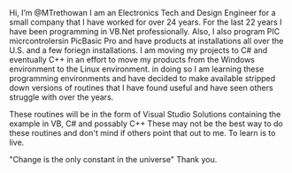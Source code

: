 Hi, I’m @MTrethowan
I am an Electronics Tech and Design Engineer for a small company that I have worked for over 24 years.
For the last 22 years I have been programming in VB.Net professionally. Also, I  also program PIC 
micrcontrolersin PicBasic Pro and have products at installations all over the U.S. and a few foriegn installations.
I am moving my projects to C# and eventually C++ in an effort to move my products from the Windows environment
to the Linux environment. in doing so I am learning these programming environments and have decided to make available
stripped down versions of routines that I have found useful and have seen others struggle with over the years. 

These routines will be in the form of Visual Studio Solutions containing the example in VB, C# and possably C++
These may not be the best way to do these routines and don't mind if others point that out to me. To learn is to live.

"Change is the only constant in the universe"
Thank you.
<!---
MTrethowan/MTrethowan is a ✨ special ✨ repository because its `README.md` (this file) appears on your GitHub profile.
You can click the Preview link to take a look at your changes.
--->
